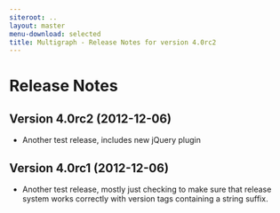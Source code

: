 ```yaml
---
siteroot: ..
layout: master
menu-download: selected
title: Multigraph - Release Notes for version 4.0rc2
---
```

Release Notes
=============

Version 4.0rc2 (2012-12-06)
---------------------------

* Another test release, includes new jQuery plugin

Version 4.0rc1 (2012-12-06)
---------------------------

* Another test release, mostly just checking to make sure that release system
  works correctly with version tags containing a string suffix.
